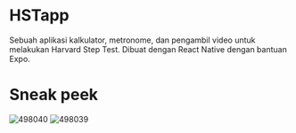# HSTapp
Sebuah aplikasi kalkulator, metronome, dan pengambil video untuk melakukan Harvard Step Test. Dibuat dengan React Native dengan bantuan Expo.

# Sneak peek
![498040](https://user-images.githubusercontent.com/75229742/146498016-3956a588-520a-493d-b066-dad76dcfab25.jpg)
![498039](https://user-images.githubusercontent.com/75229742/146498024-5364c648-d5f5-4f5d-8acb-7fb0962d4820.jpg)

